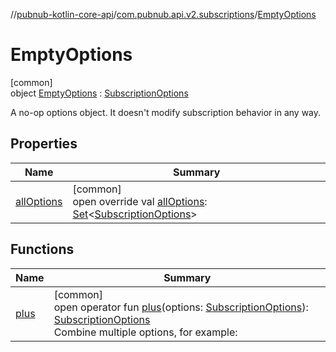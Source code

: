 //[pubnub-kotlin-core-api](../../../index.md)/[com.pubnub.api.v2.subscriptions](../index.md)/[EmptyOptions](index.md)

# EmptyOptions

[common]\
object [EmptyOptions](index.md) : [SubscriptionOptions](../-subscription-options/index.md)

A no-op options object. It doesn't modify subscription behavior in any way.

## Properties

| Name | Summary |
|---|---|
| [allOptions](all-options.md) | [common]<br>open override val [allOptions](all-options.md): [Set](https://kotlinlang.org/api/latest/jvm/stdlib/kotlin.collections/-set/index.html)&lt;[SubscriptionOptions](../-subscription-options/index.md)&gt; |

## Functions

| Name | Summary |
|---|---|
| [plus](../-subscription-options/plus.md) | [common]<br>open operator fun [plus](../-subscription-options/plus.md)(options: [SubscriptionOptions](../-subscription-options/index.md)): [SubscriptionOptions](../-subscription-options/index.md)<br>Combine multiple options, for example: |
